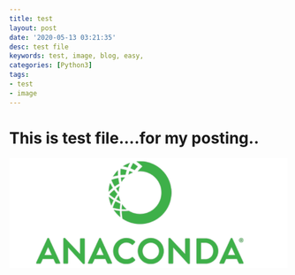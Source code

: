 ```yaml
---
title: test
layout: post
date: '2020-05-13 03:21:35'
desc: test file
keywords: test, image, blog, easy,
categories: [Python3]
tags:
- test
- image
---
```

# This is test file....for my posting..
![test](/static/assets/img/blog/python3/01EnvSetting/Anaconda.png)